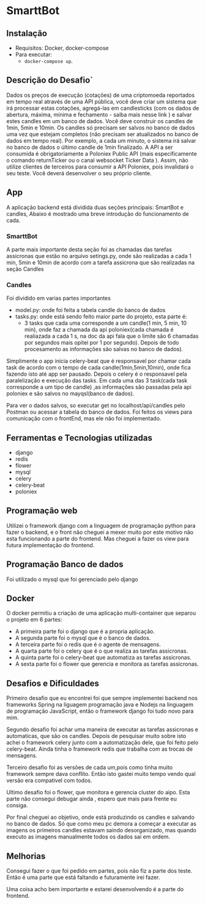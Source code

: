 # SmarttBot
 
 ## Instalação
 
 - Requisitos: Docker, docker-compose
 - Para executar:
   - `docker-compose up`.

   
 ## Descrição do Desafio`
Dados os preços de execução (cotações) de uma criptomoeda reportados em tempo real
através de uma API pública, você deve criar um sistema que irá processar estas cotações,
agregá-las em candlesticks (com os dados de abertura, máxima, mínima e fechamento - saiba
mais nesse link ) e salvar estes candles em um banco de dados.
Você deve construir os candles de 1min, 5min e 10min. Os candles só precisam ser salvos no
banco de dados uma vez que estejam completos (não precisam ser atualizados no banco de
dados em tempo real). Por exemplo, a cada um minuto, o sistema irá salvar no banco de dados
o último candle de 1min finalizado.
A API a ser consumida é obrigatoriamente a Poloniex Public API (mais especificamente o
comando returnTicker ou o canal websocket Ticker Data ). Assim, não utilize clientes de
terceiros para consumir a API Poloniex, pois invalidará o seu teste. Você deverá desenvolver o
seu próprio cliente.
 
 ## App
 
 A aplicação backend está dividida duas seções principais: SmartBot e candles, Abaixo é mostrado uma breve introdução do funcionamento de cada.
 
 ### SmarttBot
 
A parte mais importante desta seção foi as chamadas das tarefas assicronas que estão no arquivo setings.py, onde são realizadas a cada 1 min, 5min e 10min de acordo com a tarefa assicrona que são realizadas na seção Candles

### Candles

Foi dividido em varias partes importantes

- model.py: onde foi feita a tabela candle do banco de dados 
- tasks.py: onde está sendo feito maior parte do projeto, esta parte é:
  - 3 tasks que cada uma corresponde a um candle(1 min, 5 min, 10 min), onde faz a chamada da api poloniex(cada chamada é realiazada a cada 1 s, na doc da api fala que o limite são 6 chamadas por segundos mais opitei por 1 por segundo). Depois de todo procesamento as informações são salvas no banco de dados).
 
 Simplimente o app inicia celery-beat que é responsavel por chamar cada task de acordo com o tempo de cada candle(1min,5min,10min), onde fica fazendo isto até app ser pausado. Depois o celery é o responsavel pela paralelização e execução das tasks. Em cada uma das 3 task(cada task corresponde a um tipo de candle) ,as informações são passadas pela api poloniex e são salvos no mayqsl(banco de dados).
 
Para ver o dados salvos, so executar get no localhost/api/candles pelo Postman ou acessar a tabela do banco de dados. Foi feitos os views para comunicação com o frontEnd, mas ele não foi implementado.
 
 
 ## Ferramentas e Tecnologias utilizadas
 
 - django
 - redis
 - flower
 - mysql
 - celery
 - celery-beat
 - poloniex
 
 
 ## Programação web
 
 Utilizei o framework django com a linguagem de programação python para fazer o backend, e o front não cheguei a mexer muito por este motivo não esta funcionando a parte do frontend. Mas cheguei a fazer os view para futura implementação do frontend.
 
 ## Programação Banco de dados
 
 Foi utilizado o mysql que foi gerenciado pelo django
 
 ## Docker
 
 O docker permitiu a criação de uma aplicação multi-container que separou o projeto em 6 partes:
 
 - A primeira parte foi o django que é a propria aplicação.
 - A segunda parte foi o mysql que é o banco de dados.
 - A terceira parte foi o redis que é o agente de mensagens.
 - A quarta parte foi o celery que é o que realiza as tarefas assicronas.
 - A quinta parte foi o celery-beat que automatiza as tarefas assicronas.
 - A sexta parte foi o flower que gerencia e monitora as tarefas assicronas.
 
 ## Desafios e Dificuldades
 
 Primeiro desafio que eu encontrei foi que sempre implementei backend nos frameworks Spring na liguagem programação java e Nodejs na linguagem de programação JavaScript, então o framework django foi tudo novo para mim.
 
 Segundo desafio foi achar uma maneira de executar as tarefas assicronas e automaticas, que são os candles. Depois de pesquisar muito sobre isto achei o framework celery junto com a automatização dele, que foi feito pelo celery-beat. Ainda tinha o framework redis que trabalha com as trocas de mensagens.
 
 Terceiro desafio foi as versões de cada um,pois como tinha muito framework sempre dava conflito. Então isto gastei muito tempo vendo qual versão era compativel com todos.
 
 Ultimo desafio foi o flower, que monitora e gerencia cluster do aipo. Esta parte não consegui debugar ainda , espero que mais para frente eu consiga.
 
 Por final cheguei ao objetivo, onde está produzindo os candles e salvando no banco de dados. Só que como meu pc demora a começar a executar as imagens os primeiros candles estavam saindo desorganizado, mas quando executo as imagens manualmente todos os dados sai em ordem.
 
 ## Melhorias
 
 Consegui fazer o que foi pedido em partes, pois não fiz a parte dos teste. Então é uma parte que está faltando e futuramente irei fazer.

Uma coisa acho bem importante e estarei desenvolvendo é a parte do frontend.
 
 
 
 
